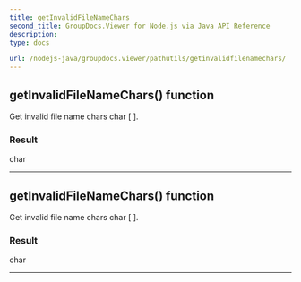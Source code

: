 ```yaml
---
title: getInvalidFileNameChars
second_title: GroupDocs.Viewer for Node.js via Java API Reference
description: 
type: docs

url: /nodejs-java/groupdocs.viewer/pathutils/getinvalidfilenamechars/
---
```


## getInvalidFileNameChars()  function
Get invalid file name chars char [ ].

### Result
char


---


## getInvalidFileNameChars()  function
Get invalid file name chars char [ ].

### Result
char


---


